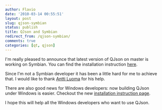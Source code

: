 ```yaml
---
author: Flavio
date: '2010-03-14 00:55:51'
layout: post
slug: qjson-symbian
status: publish
title: QJson and Symbian
redirect_from: /qjson-symbian/
comments: true
categories: [qt, qjson]
---
```


I'm really pleased to announce that latest version of QJson on master is
working on Symbian. You can find the installation instruction
[here](http://qjson.sourceforge.net/get_it/symbian.html).

Since I'm not a Symbian developer it has been a little hard for me to achieve
that. I would like to thank [Antti Luoma](http://gitorious.org/~anluoma) for
his help.

There are also good news for Windows developers: now building QJson under
Windows is easier. Checkout the new [installation instruction
page](http://qjson.sourceforge.net/get_it/windows.html).

I hope this will help all the Windows developers who want to use QJson.

